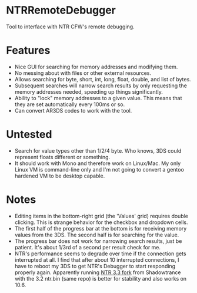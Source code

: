 # NTRRemoteDebugger
Tool to interface with NTR CFW's remote debugging.

# Features

* Nice GUI for searching for memory addresses and modifying them.
* No messing about with files or other external resources.
* Allows searching for byte, short, int, long, float, double, and list of bytes.
* Subsequent searches will narrow search results by only requesting the memory addresses needed, speeding up things significantly.
* Ability to "lock" memory addresses to a given value. This means that they are set automatically every 100ms or so.
* Can convert AR3DS codes to work with the tool.

# Untested

* Search for value types other than 1/2/4 byte. Who knows, 3DS could represent floats different or something.
* It should work with Mono and therefore work on Linux/Mac. My only Linux VM is command-line only and I'm not going to convert a gentoo hardened VM to be desktop capable.
 
# Notes

* Editing items in the bottom-right grid (the 'Values' grid) requires double clicking. This is strange behavior for the checkbox and dropdown cells.
* The first half of the progress bar at the bottom is for receiving memory values from the 3DS. The second half is for searching for the value.
* The progress bar does not work for narrowing search results, just be patient. It's about 1/3rd of a second per result check for me.
* NTR's performance seems to degrade over time if the connection gets interrupted at all. I find that after about 10 interrupted connections, I have to reboot my 3DS to get NTR's Debugger to start responding properly again. Apparently running [NTR 3.3 fork](https://github.com/Shadowtrance/BootNTR) from Shadowtrance with the 3.2 ntr.bin (same repo) is better for stability and also works on 10.6.
